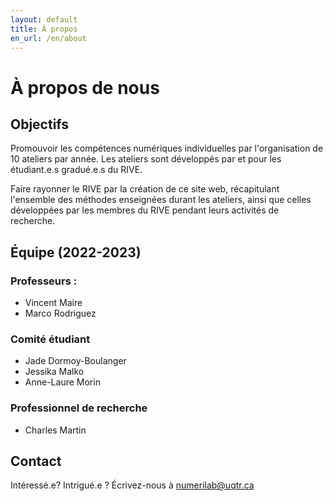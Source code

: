 ```yaml
---
layout: default
title: À propos
en_url: /en/about
---
```

# À propos de nous
## Objectifs
Promouvoir les compétences numériques individuelles par l'organisation de 10 ateliers par année.
Les ateliers sont développés par et pour les étudiant.e.s gradué.e.s du RIVE.

Faire rayonner le RIVE par la création de ce site web, récapitulant l'ensemble des méthodes enseignées
durant les ateliers, ainsi que celles développées par les membres du RIVE pendant leurs activités de recherche.

## Équipe (2022-2023)
### Professeurs :
- Vincent Maire
- Marco Rodriguez

### Comité étudiant
- Jade Dormoy-Boulanger
- Jessika Malko
- Anne-Laure Morin

### Professionnel de recherche
- Charles Martin

## Contact
Intéressé.e? Intrigué.e ? Écrivez-nous à <a href = "mailto:numerilab@uqtr.ca">numerilab@uqtr.ca</a>
